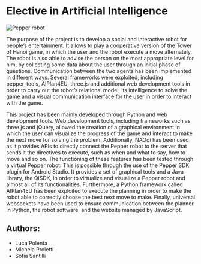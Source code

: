 # Elective in Artificial Intelligence

![Pepper robot](https://th.bing.com/th/id/R.e60021353905ca6760f03bbc100c2f8c?rik=j%2f2wtT0pY0WCyQ&riu=http%3a%2f%2finfozene.com%2fblogging%2fwp-content%2fuploads%2f2017%2f09%2fSoftbank-humanoid-pepper-robot-427x640.jpg&ehk=rwkBpazEpC3zfepxlsev%2b%2fwZp3ZIWmRc59exsirb9EU%3d&risl=&pid=ImgRaw&r=0)

The purpose of the project is to develop a social and interactive robot for people’s entertainment. It allows to play a cooperative version of the Tower of Hanoi game, in which the user and the robot execute a move alternately. The robot is also able to advise the person on the most appropriate level for him, by collecting some data about the user through an initial phase of questions. Communication between the two agents has been implemented in different ways. Several frameworks were exploited, including pepper_tools, AIPlan4EU, three.js and additional web development tools in order to carry out the robot’s relational model, its intelligence to solve the game and a visual communication interface for the user in order to interact with the game.

This project has been mainly developed through Python and web development tools. Web development tools, including frameworks such as three.js and jQuery, allowed the creation of a graphical environment in which the user can visualize the progress of the game and interact to make the next move for solving the problem. Additionally, NAOqi has been used as it provides APIs to directly connect the Pepper robot to the server that sends it the directives to execute, such as when and what to say, how to move and so on. The functioning of these features has been tested through a virtual Pepper robot. This is possible through the use of the Pepper SDK plugin for Android Studio. It provides a set of graphical tools and a Java library, the QiSDK, in order to virtualize and visualize a Pepper robot and almost all of its functionalities. Furthermore, a Python framework called AIPlan4EU has been exploited to execute the planning in order to make the robot able to correctly choose the best next move to make. Finally, universal websockets have been used to ensure communication between the planner in Python, the robot software, and the website managed by JavaScript.

## Authors:
* Luca Polenta
* Michela Proietti
* Sofia Santilli

